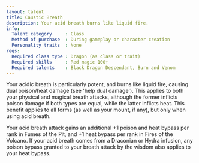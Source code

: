```yaml
---
layout: talent
title: Caustic Breath
description: Your acid breath burns like liquid fire.
info:
  Talent category     : Class
  Method of purchase  : During gameplay or character creation
  Personality traits  : None
reqs:
  Required class type : Dragon (as class or trait)
  Required skills     : Red magic 100+
  Required talents    : Black Dragon Descendant, Burn and Venom
---
```


Your acidic breath is particularly potent, and burns like liquid fire, causing
dual poison/heat damage (see 'help dual damage').  This applies to both your
physical and magical breath attacks, although the former inflicts poison damage
if both types are equal, while the latter inflicts heat.  This benefit applies
to all forms (as well as your mount, if any), but only when using acid breath.

Your acid breath attack gains an additional +1 poison and heat bypass per rank
in Fumes of the Pit, and +1 heat bypass per rank in Fires of the Volcano.  If
your acid breath comes from a Draconian or Hydra infusion, any poison bypass
granted to your breath attack by the wisdom also applies to your heat bypass.
